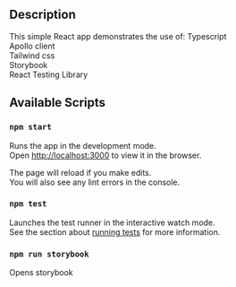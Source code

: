 ## Description

This simple React app demonstrates the use of:
Typescript<br />
Apollo client<br />
Tailwind css<br />
Storybook<br />
React Testing Library<br />

## Available Scripts

### `npm start`

Runs the app in the development mode.<br />
Open [http://localhost:3000](http://localhost:3000) to view it in the browser.

The page will reload if you make edits.<br />
You will also see any lint errors in the console.

### `npm test`

Launches the test runner in the interactive watch mode.<br />
See the section about [running tests](https://facebook.github.io/create-react-app/docs/running-tests) for more information.

### `npm run storybook`

Opens storybook
